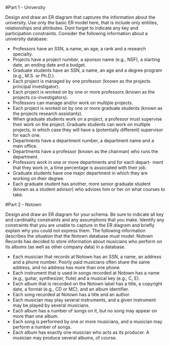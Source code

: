 #Part 1 - University

Design and draw an ER diagram that captures the information about the university. Use only the basic ER model
here, that is include only entities, relationships and attributes. Dont forget to indicate any key and participation
constraints. Consider the following information about a university database:

* Professors have an SSN, a name, an age, a rank and a research specialty. <bar>
* Projects have a project number, a sponsor name (e.g., NSF), a starting date, an ending date and a budget.<bar>
* Graduate students have an SSN, a name, an age and a degree program (e.g., M.S. or Ph.D.).<bar>
* Each project is managed by one professor (known as the projects principal investigator).<bar>
* Each project is worked on by one or more professors (known as the projects co-investigators).<bar>
* Professors can manage and/or work on multiple projects.<bar>
* Each project is worked on by one or more graduate students (known as the projects research assistants).<bar>
* When graduate students work on a project, a professor must supervise their work on the project. Graduate students can work on multiple projects, in which case they will have a (potentially different) supervisor for each one.<bar>
* Departments have a department number, a department name and a main office.<bar>
* Departments have a professor (known as the chairman) who runs the department.<bar>
* Professors work in one or more departments and for each depart- ment that they work in, a time percentage is associated with their job.<bar>
* Graduate students have one major department in which they are working on their degree.<bar>
* Each graduate student has another, more senior graduate student (known as a student advisor) who advises him or her on what courses to take.<bar>

#Part 2 - Notown

Design and draw an ER diagram for your schema. Be sure to indicate all key and cardinality constraints and
any assumptions that you make. Identify any constraints that you are unable to capture in the ER diagram and
briefly explain why you could not express them. The following information describes the situation that the Notown
database must model. Notown Records has decided to store information about musicians who perform on its
albums (as well as other company data) in a database.<bar>

* Each musician that records at Notown has an SSN, a name, an address and a phone number. Poorly paid
musicians often share the same address, and no address has more than one phone.<bar>
* Each instrument that is used in songs recorded at Notown has a name (e.g., guitar, synthesizer, flute) and a
musical key (e.g., C, E).<bar>
* Each album that is recorded on the Notown label has a title, a copyright date, a format (e.g., CD or MC),
and an album identifier.<bar>
* Each song recorded at Notown has a title and an author.<bar>
* Each musician may play several instruments, and a given instrument may be played by several musicians.<bar>
* Each album has a number of songs on it, but no song may appear on more than one album.<bar>
* Each song is performed by one or more musicians, and a musician may perform a number of songs.<bar>
* Each album has exactly one musician who acts as its producer. A musician may produce several albums, of course.<bar>

